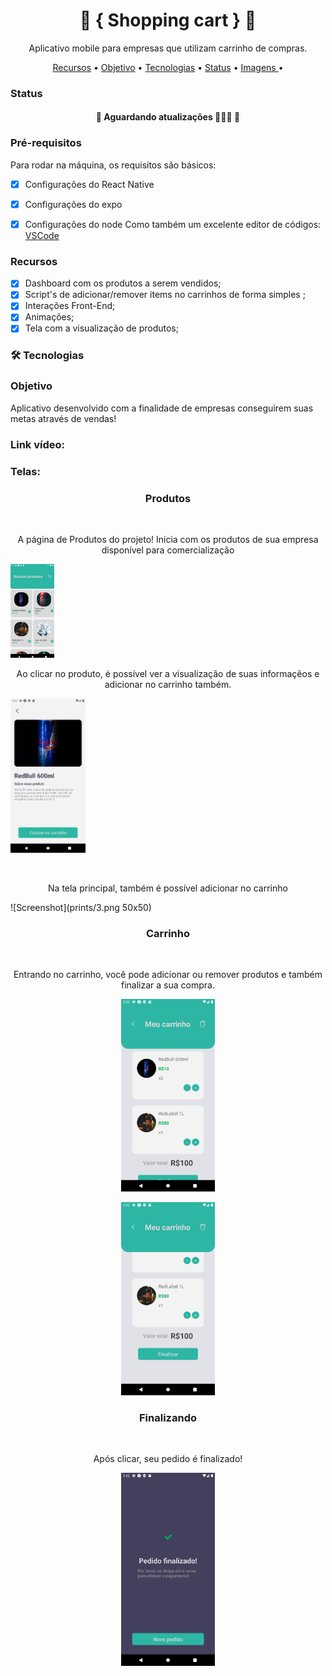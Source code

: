 <h1 align="center"> 🔵 { Shopping cart } 🔵 </h1>
<p align="center">Aplicativo mobile para empresas que utilizam carrinho de compras.</p>

<p align="center">
 <a href="#recursos">Recursos</a> •
  <a href="#objetivo">Objetivo</a> •
 <a href="#tecnologias">Tecnologias</a> • 
 <a href="#status">Status</a> • 
 <a href=#imagens"> Imagens </a> • 
</p>


### Status


<h4 align="center"> 
	🚧 Aguardando atualizações 👨🏻‍🔧 🚧
</h4>



### Pré-requisitos

Para rodar na máquina, os requisitos são básicos: 
- [x] Configurações do React Native
- [x] Configurações do expo
- [x] Configurações do node
Como também um excelente editor de códigos:  [VSCode](https://code.visualstudio.com/)


### Recursos

- [x] Dashboard com os produtos a serem vendidos;
- [x] Script's de adicionar/remover items no carrinhos de forma simples ;
- [x] Interações Front-End;
- [x] Animações;
- [x] Tela com a visualização de produtos;

### 🛠 Tecnologias


### Objetivo

Aplicativo desenvolvido com a finalidade de empresas conseguirem suas metas através de vendas!



### Link vídeo:


### Telas:

<h3 align="center"> Produtos </h3>

<br>

<p align="center"> A página de Produtos do projeto! Inicia com os produtos de sua empresa disponível para comercialização </p>

<div style="justify-content: center; margin: 0 auto;">

![Screenshot](prints/8.png)

</div>

<p align="center"> Ao clicar no produto, é possível ver a visualização de suas informaçẽos e adicionar no carrinho também. </p>

<div style="width: 120px; height: 20px, padding: 20px">

![Screenshot](prints/2.png)

</div>



<br>

<p align="center"> Na tela principal, também é possível adicionar no carrinho </p>

<div style="width: 5; height: 5px, padding: 20px, justify-content: center; margin: 0 auto;">

![Screenshot](prints/3.png 50x50)

</div>

<h3 align="center"> Carrinho </h3>



<br>

<p align="center"> Entrando no carrinho, você pode adicionar ou remover produtos e também finalizar a sua compra. </p>

<div style="width: 150px; height: 40px, padding: 20px, justify-content: center; margin: 0 auto;">

![Screenshot](prints/4.png)

![Screenshot](prints/5.png)

</div>


<h3 align="center"> Finalizando </h3>

<br>

<p align="center"> Após clicar, seu pedido é finalizado! </p>

<div style="width: 150px; height: 40px, padding: 20px, justify-content: center; margin: 0 auto;">

![Screenshot](prints/6.png)

</div>







